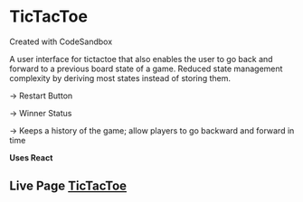 # TicTacToe
Created with CodeSandbox

A user interface for tictactoe that also enables the user to go back and forward to a previous board state of a game. Reduced state management complexity by deriving most states instead of storing them.

-> Restart Button

-> Winner Status

-> Keeps a history of the game; allow players to go backward and forward in time

**Uses React**

## Live Page [TicTacToe](https://natarajchakraborty.github.io/csb-oepu1/)
